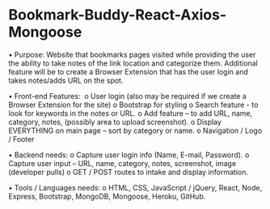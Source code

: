 # Bookmark-Buddy-React-Axios-Mongoose

• Purpose: Website that bookmarks pages visited while providing the user the ability to take notes of the link location and categorize them. Additional feature will be to create a Browser Extension that has the user login and takes notes/adds URL on the spot.


• Front-end Features:   o User login (also may be required if we create a Browser Extension for the site) 
  o Bootstrap for styling o Search feature - to look for keywords in the notes or URL. 
  o Add feature – to add URL, name, category, notes, (possibly area to upload screenshot). 
  o Display EVERYTHING on main page – sort by category or name. 
  o Navigation / Logo / Footer


• Backend needs: 
  o Capture user login info (Name, E-mail, Password). 
  o Capture user input – URL, name, category, notes, screenshot, image (developer pulls) 
  o GET / POST routes to intake and display information.


• Tools / Languages needs: 
  o HTML, CSS, JavaScript / jQuery, React, Node, Express, Bootstrap, MongoDB, Mongoose,  Heroku, GitHub.